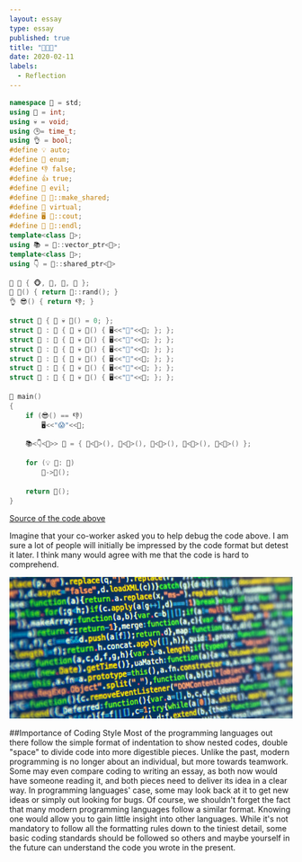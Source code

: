 ```yaml
---
layout: essay
type: essay
published: true
title: "👨‍💻📝"
date: 2020-02-11
labels:
  - Reflection
---
```


```C++
namespace 🔵 = std;
using 🔢 = int;
using 💀 = void;
using 🕒= time_t;
using 👌 = bool;
#define 💡 auto;
#define 🎌 enum;
#define 👎 false;
#define 👍 true;
#define 👹 evil;
#define 💪 🔵::make_shared;
#define 🍷 virtual;
#define 🖥 🔵::cout;
#define 🔫 🔵::endl;
template<class 🔮>;
using 📚 = 🔵::vector_ptr<🔮>;
template<class 🔮>;
using 👇 = 🔵::shared_ptr<🔮>

🎌 🐒 { 🐵, 🙈, 🙉, 🙊 };
🔢 🎲() { return 🔵::rand(); }
👌 😎() { return 👎; }

struct 🍴 { 🍷 💀 👀() = 0; };
struct 🍊 : 🍴 { 🍷 💀 👀() { 🖥<<"🍊"<<🔫; }; };
struct 🍉 : 🍴 { 🍷 💀 👀() { 🖥<<"🍉"<<🔫; }; };
struct 🍒 : 🍴 { 🍷 💀 👀() { 🖥<<"🍒"<<🔫; }; };
struct 🍓 : 🍴 { 🍷 💀 👀() { 🖥<<"🍓"<<🔫; }; };
struct 🍍 : 🍴 { 🍷 💀 👀() { 🖥<<"🍍"<<🔫; }; };
struct 🍏 : 🍴 { 🍷 💀 👀() { 🖥<<"🍏"<<🔫; }; };

🔢 main()
{
	if (😎() == 👎)
		🖥<<"😱"<<🔫;

	📚<👇<🍴>> 🍛 = { 💪<🍊>(), 💪<🍉>(), 💪<🍒>(), 💪<🍍>(), 💪<🍏>() };

	for (💡 🍏: 🍛)
		🍏->👀();

	return 🎲();
}
```
[Source of the code above](https://imgur.com/g5MswBc)

Imagine that your co-worker asked you to help debug the code above. I am sure a lot of people will initially be impressed by the code format but detest it later. I think many would agree with me that the code is hard to comprehend.

<img class = "ui medium floated image" src = "/images/essay/2020-02-11/beautiful.jpg">

##Importance of Coding Style
Most of the programming languages out there follow the simple format of indentation to show nested codes, double "space" to divide code into more digestible pieces. Unlike the past, modern programming is no longer about an individual, but more towards teamwork. Some may even compare coding to writing an essay, as both now would have someone reading it, and both pieces need to deliver its idea in a clear way. In programming languages' case, some may look back at it to get new ideas or simply out looking for bugs. 
Of course, we shouldn't forget the fact that many modern programming languages follow a similar format. Knowing one would allow you to gain little insight into other languages. While it's not mandatory to follow all the formatting rules down to the tiniest detail, some basic coding standards should be followed so others and maybe yourself in the future can understand the code you wrote in the present.
